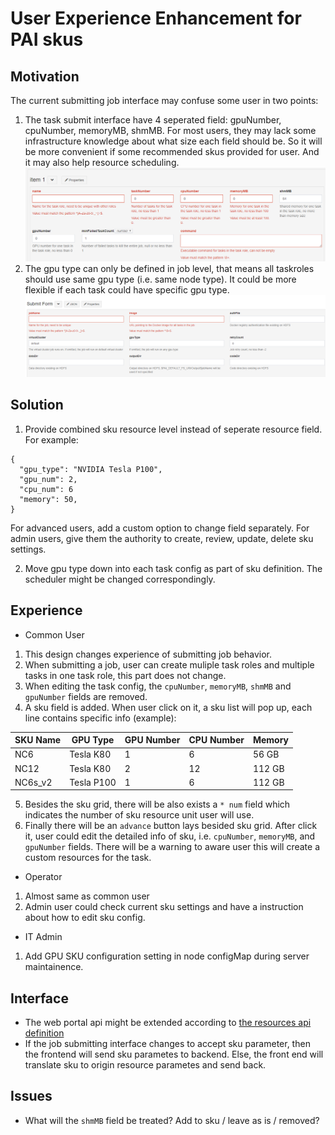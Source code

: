 # User Experience Enhancement for PAI skus

## Motivation
The current submitting job interface may confuse some user in two points:
1. The task submit interface have 4 seperated field: gpuNumber, cpuNumber, memoryMB, shmMB. For most users, they may lack some infrastructure knowledge about what size each field should be. So it will be more convenient if some recommended skus provided for user. And it may also help resource scheduling.
![image](./images/submit_taskrole.png) 
2. The gpu type can only be defined in job level, that means all taskroles should use same gpu type (i.e. same node type). It could be more flexible if each task could have specific gpu type.
![image](./images/submit_job.png)


## Solution
1. Provide combined sku resource level instead of seperate resource field. For example:
```
{
  "gpu_type": "NVIDIA Tesla P100",
  "gpu_num": 2,
  "cpu_num": 6
  "memory": 50,
}
```
For advanced users, add a custom option to change field separately.
For admin users, give them the authority to create, review, update, delete sku settings.

2. Move gpu type down into each task config as part of sku definition. The scheduler might be changed correspondingly.

## Experience
- Common User
1. This design changes experience of submitting job behavior. 
2. When submitting a job, user can create muliple task roles and multiple tasks in one task role, this part does not change.
3. When editing the task config, the ```cpuNumber```, ```memoryMB```, ```shmMB``` and ```gpuNumber``` fields are removed.
4. A sku field is added. When user click on it, a sku list will pop up, each line contains specific info (example):

| SKU Name | GPU Type  | GPU Number | CPU Number | Memory |
|----------|---------- |------------|------------| -------|
| NC6      | Tesla K80 | 1          | 6          | 56  GB |
| NC12     | Tesla K80 | 2          | 12         | 112 GB |
| NC6s_v2  | Tesla P100| 1          | 6          | 112 GB |

5. Besides the sku grid, there will be also exists a ```* num``` field which indicates the number of sku resource unit user will use. 
6. Finally there will be an ```advance``` button lays besided sku grid. After click it, user could edit the detailed info of sku, i.e.   ```cpuNumber```, ```memoryMB```, and ```gpuNumber``` fields. There will be a warning to aware user this will create a custom resources for the task.
- Operator
1. Almost same as common user
2. Admin user could check current sku settings and have a instruction about how to edit sku config.
- IT Admin
1. Add GPU SKU configuration setting in node configMap during server maintainence.

## Interface
- The web portal api might be extended according to [the resources api definition](./pai_resources_extension_api.yaml)
- If the job submitting interface changes to accept sku parameter, then the frontend will send sku parametes to backend. Else, the front end will translate sku to origin resource parametes and send back.

## Issues
- What will the ```shmMB``` field be treated? Add to sku / leave as is / removed?